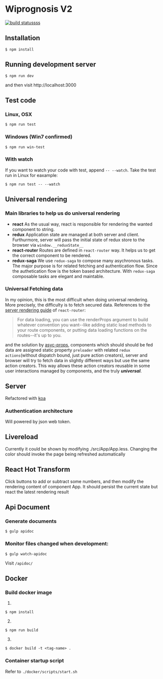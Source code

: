 # Wiprognosis V2
[![build statussss](https://gitlab.mrd3.openlab.tw/jenkins/project/wiprognosis-web-portal/status.png?ref=develop)](https://gitlab.mrd3.openlab.tw/jenkins/project/wiprognosis-web-portal?ref=develop)
## Installation
```
$ npm install
```

## Running development server
```
$ npm run dev
```
and then visit http://localhost:3000
## Test code
### Linux, OSX
```
$ npm run test
```
### Windows (Win7 confirmed)
```
$ npm run win-test
```
### With watch
If you want to watch your code with test, append ```-- --watch```. Take the test run in Linux for eaxample:
```
$ npm run test -- --watch
```

## Universal rendering
### Main libraries to help us do universal rendering
* **react**
As the usual way, react is responsible for rendering the wanted component to string.
* **redux**
Application state are managed at both server and client. Furthurmore, server will pass the initial state of redux store to the browser via `window.__reduxState__`
* **react-router**
Routes are defined in `react-router` way. It helps us to get the correct component to be rendered.
* **redux-saga**
We use `redux-saga` to compose many asychronous tasks. The major purpose is for related fetching and authentication flow. Since the authetication flow is the token based architecture. With `redux-saga` composable tasks are elegant and maintable.

### Universal Fetching data
In my opinion, this is the most difficult when doing universal rendering. More precisely, the difficulty is to fetch secured data. References to the [server rendering guide](https://github.com/reactjs/react-router/blob/master/docs/guides/ServerRendering.md) of `react-router`:
> For data loading, you can use the renderProps argument to build whatever convention you want--like adding static load methods to your route components, or putting data loading functions on the routes--it's up to you.

and the solution by [asyc-props](https://github.com/ryanflorence/async-props), components which should should be fed data are assigned static property `preloader` with related `redux actions`(without dispatch bound, just pure action creators), server and browser will try to fetch data in slightly different ways but use the same action creators. This way allows these action creators reusable in some user interactions managed by components, and the truly ***universal***.
## Server
Refactored with [koa](https://github.com/koajs/koa)
### Authentication architecture
Will powered by json web token.

## Livereload
Currently it could be shown by modifying ./src/App/App.less.
Changing the color should invoke the page being refreshed automatically

## React Hot Transform
Click buttons to add or subtract some numbers, and then modify the rendering content of component App.
It should persist the current state but react the latest rendering result

## Api Document
### Generate documents
```
$ gulp apidoc
```
### Monitor files changed when development:
```
$ gulp watch-apidoc
```
Visit `/apidoc/`

## Docker
### Build docker image
1.
```
$ npm install
```
2.
```
$ npm run build
```
3.
```
$ docker build -t <tag-name> .
```
### Container startup script
Refer to `./docker/scripts/start.sh`

